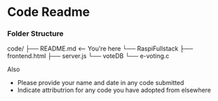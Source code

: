 # Code Readme

### Folder Structure
code/
├── README.md <-- You're here
└── RaspiFullstack
    ├── frontend.html
    ├── server.js
    └── voteDB
└── e-voting.c


Also
- Please provide your name and date in any code submitted
- Indicate attributrion for any code you have adopted from elsewhere
